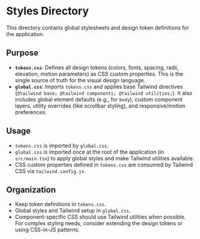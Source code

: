 # Styles Directory

This directory contains global stylesheets and design token definitions for the application.

## Purpose

- **`tokens.css`**: Defines all design tokens (colors, fonts, spacing, radii, elevation, motion parameters) as CSS custom properties. This is the single source of truth for the visual design language.
- **`global.css`**: Imports `tokens.css` and applies base Tailwind directives (`@tailwind base; @tailwind components; @tailwind utilities;`). It also includes global element defaults (e.g., for `body`), custom component layers, utility overrides (like scrollbar styling), and responsive/motion preferences.

## Usage

- `tokens.css` is imported by `global.css`.
- `global.css` is imported once at the root of the application (in `src/main.tsx`) to apply global styles and make Tailwind utilities available.
- CSS custom properties defined in `tokens.css` are consumed by Tailwind CSS via `tailwind.config.js`.

## Organization

- Keep token definitions in `tokens.css`.
- Global styles and Tailwind setup in `global.css`.
- Component-specific CSS should use Tailwind utilities when possible. For complex styling needs, consider extending the design tokens or using CSS-in-JS patterns.
